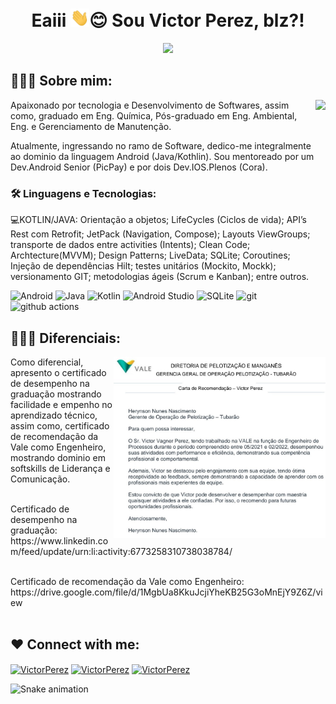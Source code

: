 <h1 align="center">Eaiii <img src="https://raw.githubusercontent.com/ABSphreak/ABSphreak/master/gifs/Hi.gif" width="30">😊 Sou Victor Perez, blz?!</h1>

<div align="center">
  <img src ="https://media-exp1.licdn.com/dms/image/C4D16AQF5uxGT489tJg/profile-displaybackgroundimage-shrink_350_1400/0/1647919598225?e=1667433600&v=beta&t=giF4mrSMJp1O6a1A-ZLREw02Xq7FS9nHMYv9e-8mmxs" width="1400px" />
</div>

## 👨🏻‍💻 Sobre mim:

<img align="right" src="https://bs-uploads.toptal.io/blackfish-uploads/components/blog_post_page/content/cover_image_file/cover_image/1082119/retina_1708x683_cover-android-apps-mvvm-with-clean-architecture-ce042b0da370a289e0ee95fd997f25c3.png" height="290px" />

Apaixonado por tecnologia e Desenvolvimento de Softwares, assim como, graduado em Eng. Química, Pós-graduado em Eng. Ambiental, Eng. e Gerenciamento de Manutenção.
<p>
Atualmente, ingressando no ramo de Software, dedico-me integralmente ao dominio da linguagem Android (Java/Kothlin).
Sou mentoreado por um Dev.Android Senior (PicPay) e por dois Dev.IOS.Plenos (Cora). 
</p>

<h3 align="left"> 🛠️ Linguagens e Tecnologias:</h3>
<p>
💻KOTLIN/JAVA: Orientação a objetos; LifeCycles (Ciclos de vida); API’s Rest com Retrofit; JetPack (Navigation, Compose); Layouts ViewGroups; transporte de dados entre activities (Intents); Clean Code; Archtecture(MVVM); Design Patterns; LiveData; SQLite; Coroutines; Injeção de dependências Hilt; testes unitários (Mockito, Mockk); versionamento GIT; metodologias ágeis (Scrum e Kanban); entre outros.
</p>
<p>
<img alt="Android" src="https://img.shields.io/badge/Android-3DDC84?style=for-the-badge&logo=android&logoColor=white" height="25px"/> 
<img alt="Java" src="https://img.shields.io/badge/Java-ED8B00?style=for-the-badge&logo=java&logoColor=white" height="25px"/>
<img alt="Kotlin" src="https://img.shields.io/badge/Kotlin-0095D5?&style=for-the-badge&logo=kotlin&logoColor=white" height="25px"/>  
<img alt="Android Studio" src="https://img.shields.io/badge/Android_Studio-3DDC84?style=for-the-badge&logo=android-studio&logoColor=white" height="25px"/>
<img alt="SQLite" src="https://img.shields.io/badge/SQLite-07405E?style=for-the-badge&logo=sqlite&logoColor=white" height="25px"/>  
<img alt="git" src="https://img.shields.io/badge/-Git-F05032?style=flat-square&logo=git&logoColor=white" height="25px"/>
<img alt="github actions" src="https://img.shields.io/badge/-Github_Actions-2088FF?style=flat-square&logo=github-actions&logoColor=white" height="25px"/>
</p>

## 👨🏻‍💻 Diferenciais:

<img align="right" src="https://github.com/VictorPerez3/VictorPerez3/blob/main/Carta%20de%20Recomenda%C3%A7%C3%A3o%20-%20Victor%20Perez%20-%20Vale.jpg" height="290px" />

Como diferencial, apresento o certificado de desempenho na graduação mostrando facilidade e empenho no aprendizado técnico, assim como, certificado de recomendação da Vale como Engenheiro, mostrando dominio em softskills de Liderança e Comunicação.
</p>
<br>
Certificado de desempenho na graduação: https://www.linkedin.com/feed/update/urn:li:activity:6773258310738038784/
</p>
<br>
Certificado de recomendação da Vale como Engenheiro: https://drive.google.com/file/d/1MgbUa8KkuJcjiYheKB25G3oMnEjY9Z6Z/view
<br>
<br>

## ❤️ Connect with me:
  
<p align="left">
<a href="https://www.linkedin.com/in/victor-perez-analista/" target="blank"><img align="center" src="https://img.shields.io/badge/LinkedIn-0077B5?style=for-the-badge&logo=linkedin&logoColor=white" alt="VictorPerez" height="40" width="120" /></a> 
<a href="https://discordapp.com/users/victorperez#2932" target="blank"><img align="center" src="https://img.shields.io/badge/Discord-7289DA?style=for-the-badge&logo=discord&logoColor=white" alt="VictorPerez" height="40" width="120" /></a> 
<a href="mailto:victorvagner@ucl.br" target="blank"><img align="center" src="https://img.shields.io/badge/Gmail-D14836?style=for-the-badge&logo=gmail&logoColor=white" alt="VictorPerez" height="40" width="120" /></a>
</p>
  
![Snake animation](https://github.com/VictorPerez3/VictorPerez3/blob/output/github-contribution-grid-snake.svg)
